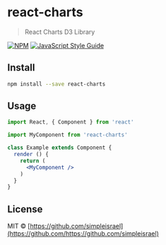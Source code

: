 # react-charts

> React Charts D3 Library

[![NPM](https://img.shields.io/npm/v/react-charts.svg)](https://www.npmjs.com/package/react-charts) [![JavaScript Style Guide](https://img.shields.io/badge/code_style-standard-brightgreen.svg)](https://standardjs.com)

## Install

```bash
npm install --save react-charts
```

## Usage

```jsx
import React, { Component } from 'react'

import MyComponent from 'react-charts'

class Example extends Component {
  render () {
    return (
      <MyComponent />
    )
  }
}
```

## License

MIT © [https://github.com/simpleisrael](https://github.com/https://github.com/simpleisrael)
